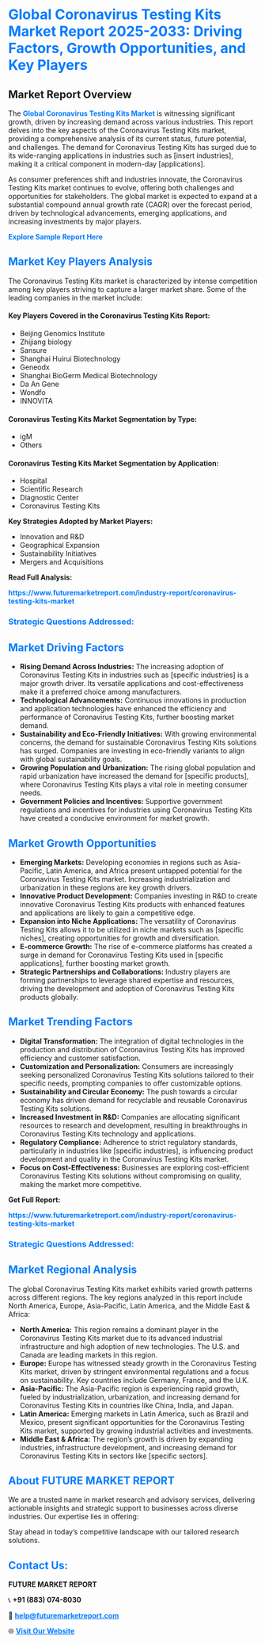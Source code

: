 <h1 style="color: #007BFF;">Global Coronavirus Testing Kits Market Report 2025-2033: Driving Factors, Growth Opportunities, and Key Players</h1>

<section id="overview">
<h2>Market Report Overview</h2>
<p>The <a href="https://www.futuremarketreport.com/industry-report/coronavirus-testing-kits-market" style="color: #007BFF; text-decoration: none;"><strong>Global Coronavirus Testing Kits Market</strong></a> is witnessing significant growth, driven by increasing demand across various industries. This report delves into the key aspects of the Coronavirus Testing Kits market, providing a comprehensive analysis of its current status, future potential, and challenges. The demand for Coronavirus Testing Kits has surged due to its wide-ranging applications in industries such as [insert industries], making it a critical component in modern-day [applications].</p>
<p>As consumer preferences shift and industries innovate, the Coronavirus Testing Kits market continues to evolve, offering both challenges and opportunities for stakeholders. The global market is expected to expand at a substantial compound annual growth rate (CAGR) over the forecast period, driven by technological advancements, emerging applications, and increasing investments by major players.</p>
</section>

<section id="overview">
<p><a href="https://www.futuremarketreport.com/request-sample/reportId=123351" style="color: #007BFF; text-decoration: none;"><strong>Explore Sample Report Here</strong></a></p>
</section>

<section id="key-players">
<h2 style="color: #007BFF;">Market Key Players Analysis</h2>
<p>The Coronavirus Testing Kits market is characterized by intense competition among key players striving to capture a larger market share. Some of the leading companies in the market include:</p>
<h4>Key Players Covered in the Coronavirus Testing Kits Report:</h4>
<ul><li>Beijing Genomics Institute</li><li>Zhijiang biology</li><li>Sansure</li><li>Shanghai Huirui Biotechnology</li><li>Geneodx</li><li>Shanghai BioGerm Medical Biotechnology</li><li>Da An Gene</li><li>Wondfo</li><li>INNOVITA</li></ul>
<h4>Coronavirus Testing Kits Market Segmentation by Type:</h4>
<ul><li>igM</li><li>Others</li></ul>

<h4>Coronavirus Testing Kits Market Segmentation by Application:</h4>
<ul><li>Hospital</li><li>Scientific Research</li><li>Diagnostic Center</li><li>Coronavirus Testing Kits</li></ul>
<p><strong>Key Strategies Adopted by Market Players:</strong></p>
<ul>
<li>Innovation and R&D</li>
<li>Geographical Expansion</li>
<li>Sustainability Initiatives</li>
<li>Mergers and Acquisitions</li>
</ul>
</section>

<section>
<p><strong>Read Full Analysis: </strong></p><a href="https://www.futuremarketreport.com/industry-report/coronavirus-testing-kits-market" style="color: #007BFF; text-decoration: none;"><strong>https://www.futuremarketreport.com/industry-report/coronavirus-testing-kits-market</strong></a>
<h3 style="color: #007BFF;">Strategic Questions Addressed:</h3>
</section>

<section id="driving-factors">
<h2 style="color: #007BFF;">Market Driving Factors</h2>
<ul>
<li><strong>Rising Demand Across Industries:</strong> The increasing adoption of Coronavirus Testing Kits in industries such as [specific industries] is a major growth driver. Its versatile applications and cost-effectiveness make it a preferred choice among manufacturers.</li>
<li><strong>Technological Advancements:</strong> Continuous innovations in production and application technologies have enhanced the efficiency and performance of Coronavirus Testing Kits, further boosting market demand.</li>
<li><strong>Sustainability and Eco-Friendly Initiatives:</strong> With growing environmental concerns, the demand for sustainable Coronavirus Testing Kits solutions has surged. Companies are investing in eco-friendly variants to align with global sustainability goals.</li>
<li><strong>Growing Population and Urbanization:</strong> The rising global population and rapid urbanization have increased the demand for [specific products], where Coronavirus Testing Kits plays a vital role in meeting consumer needs.</li>
<li><strong>Government Policies and Incentives:</strong> Supportive government regulations and incentives for industries using Coronavirus Testing Kits have created a conducive environment for market growth.</li>
</ul>
</section>

<section id="growth-opportunities">
<h2 style="color: #007BFF;">Market Growth Opportunities</h2>
<ul>
<li><strong>Emerging Markets:</strong> Developing economies in regions such as Asia-Pacific, Latin America, and Africa present untapped potential for the Coronavirus Testing Kits market. Increasing industrialization and urbanization in these regions are key growth drivers.</li>
<li><strong>Innovative Product Development:</strong> Companies investing in R&D to create innovative Coronavirus Testing Kits products with enhanced features and applications are likely to gain a competitive edge.</li>
<li><strong>Expansion into Niche Applications:</strong> The versatility of Coronavirus Testing Kits allows it to be utilized in niche markets such as [specific niches], creating opportunities for growth and diversification.</li>
<li><strong>E-commerce Growth:</strong> The rise of e-commerce platforms has created a surge in demand for Coronavirus Testing Kits used in [specific applications], further boosting market growth.</li>
<li><strong>Strategic Partnerships and Collaborations:</strong> Industry players are forming partnerships to leverage shared expertise and resources, driving the development and adoption of Coronavirus Testing Kits products globally.</li>
</ul>
</section>

<section id="trending-factors">
<h2 style="color: #007BFF;">Market Trending Factors</h2>
<ul>
<li><strong>Digital Transformation:</strong> The integration of digital technologies in the production and distribution of Coronavirus Testing Kits has improved efficiency and customer satisfaction.</li>
<li><strong>Customization and Personalization:</strong> Consumers are increasingly seeking personalized Coronavirus Testing Kits solutions tailored to their specific needs, prompting companies to offer customizable options.</li>
<li><strong>Sustainability and Circular Economy:</strong> The push towards a circular economy has driven demand for recyclable and reusable Coronavirus Testing Kits solutions.</li>
<li><strong>Increased Investment in R&D:</strong> Companies are allocating significant resources to research and development, resulting in breakthroughs in Coronavirus Testing Kits technology and applications.</li>
<li><strong>Regulatory Compliance:</strong> Adherence to strict regulatory standards, particularly in industries like [specific industries], is influencing product development and quality in the Coronavirus Testing Kits market.</li>
<li><strong>Focus on Cost-Effectiveness:</strong> Businesses are exploring cost-efficient Coronavirus Testing Kits solutions without compromising on quality, making the market more competitive.</li>
</ul>
</section>

<section>
<p><strong>Get Full Report: </strong></p><a href="https://www.futuremarketreport.com/industry-report/coronavirus-testing-kits-market" style="color: #007BFF; text-decoration: none;"><strong>https://www.futuremarketreport.com/industry-report/coronavirus-testing-kits-market</strong></a>
<h3 style="color: #007BFF;">Strategic Questions Addressed:</h3>
</section>


<section id="regional-analysis">
<h2 style="color: #007BFF;">Market Regional Analysis</h2>
<p>The global Coronavirus Testing Kits market exhibits varied growth patterns across different regions. The key regions analyzed in this report include North America, Europe, Asia-Pacific, Latin America, and the Middle East & Africa:</p>
<ul>
<li><strong>North America:</strong> This region remains a dominant player in the Coronavirus Testing Kits market due to its advanced industrial infrastructure and high adoption of new technologies. The U.S. and Canada are leading markets in this region.</li>
<li><strong>Europe:</strong> Europe has witnessed steady growth in the Coronavirus Testing Kits market, driven by stringent environmental regulations and a focus on sustainability. Key countries include Germany, France, and the U.K.</li>
<li><strong>Asia-Pacific:</strong> The Asia-Pacific region is experiencing rapid growth, fueled by industrialization, urbanization, and increasing demand for Coronavirus Testing Kits in countries like China, India, and Japan.</li>
<li><strong>Latin America:</strong> Emerging markets in Latin America, such as Brazil and Mexico, present significant opportunities for the Coronavirus Testing Kits market, supported by growing industrial activities and investments.</li>
<li><strong>Middle East & Africa:</strong> The region’s growth is driven by expanding industries, infrastructure development, and increasing demand for Coronavirus Testing Kits in sectors like [specific sectors].</li>
</ul>
</section>

<footer>
<h2 style="color: #007BFF;">About FUTURE MARKET REPORT</h2>
<p>We are a trusted name in market research and advisory services, delivering actionable insights and strategic support to businesses across diverse industries. Our expertise lies in offering:</p>

<p>Stay ahead in today’s competitive landscape with our tailored research solutions.</p>

<h2 style="color: #007BFF;">Contact Us:</h2>
<p><strong>FUTURE MARKET REPORT</strong></p>
<p>📞 <strong>+91 (883) 074-8030</strong></p>
<p>📧 <strong><a href="mailto:help@futuremarketreport.com" style="color: #007BFF;">help@futuremarketreport.com</a></strong></p>
<p>🌐 <strong><a href="https://www.futuremarketreport.com/" style="color: #007BFF;">Visit Our Website</a></strong></p>
</footer>